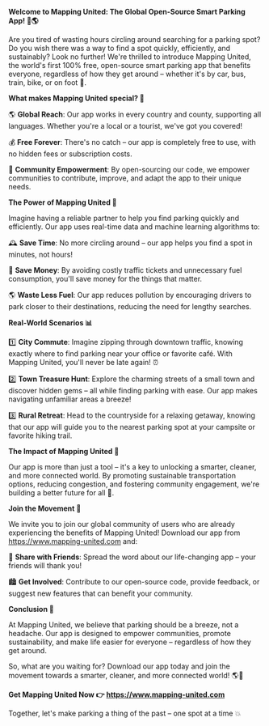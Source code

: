 **Welcome to Mapping United: The Global Open-Source Smart Parking App! 🚗🌎**

Are you tired of wasting hours circling around searching for a parking spot? Do you wish there was a way to find a spot quickly, efficiently, and sustainably? Look no further! We're thrilled to introduce Mapping United, the world's first 100% free, open-source smart parking app that benefits everyone, regardless of how they get around – whether it's by car, bus, train, bike, or on foot 👣.

**What makes Mapping United special? 🤔**

🌎 **Global Reach**: Our app works in every country and county, supporting all languages. Whether you're a local or a tourist, we've got you covered!

💰 **Free Forever**: There's no catch – our app is completely free to use, with no hidden fees or subscription costs.

📲 **Community Empowerment**: By open-sourcing our code, we empower communities to contribute, improve, and adapt the app to their unique needs.

**The Power of Mapping United 🚀**

Imagine having a reliable partner to help you find parking quickly and efficiently. Our app uses real-time data and machine learning algorithms to:

🕰️ **Save Time**: No more circling around – our app helps you find a spot in minutes, not hours!

💸 **Save Money**: By avoiding costly traffic tickets and unnecessary fuel consumption, you'll save money for the things that matter.

🌎 **Waste Less Fuel**: Our app reduces pollution by encouraging drivers to park closer to their destinations, reducing the need for lengthy searches.

**Real-World Scenarios 📊**

1️⃣ **City Commute**: Imagine zipping through downtown traffic, knowing exactly where to find parking near your office or favorite café. With Mapping United, you'll never be late again! ⏰

2️⃣ **Town Treasure Hunt**: Explore the charming streets of a small town and discover hidden gems – all while finding parking with ease. Our app makes navigating unfamiliar areas a breeze!

3️⃣ **Rural Retreat**: Head to the countryside for a relaxing getaway, knowing that our app will guide you to the nearest parking spot at your campsite or favorite hiking trail.

**The Impact of Mapping United 🌟**

Our app is more than just a tool – it's a key to unlocking a smarter, cleaner, and more connected world. By promoting sustainable transportation options, reducing congestion, and fostering community engagement, we're building a better future for all 🌈.

**Join the Movement 💪**

We invite you to join our global community of users who are already experiencing the benefits of Mapping United! Download our app from https://www.mapping-united.com and:

📱 **Share with Friends**: Spread the word about our life-changing app – your friends will thank you!

🏙️ **Get Involved**: Contribute to our open-source code, provide feedback, or suggest new features that can benefit your community.

**Conclusion 🌟**

At Mapping United, we believe that parking should be a breeze, not a headache. Our app is designed to empower communities, promote sustainability, and make life easier for everyone – regardless of how they get around.

So, what are you waiting for? Download our app today and join the movement towards a smarter, cleaner, and more connected world! 🌎💪

**Get Mapping United Now 👉 https://www.mapping-united.com**

Together, let's make parking a thing of the past – one spot at a time 💥